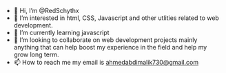 - 👋 Hi, I’m @RedSchythx
- 👀 I’m interested in html, CSS, Javascript and other utlities related to web development.
- 🌱 I’m currently learning javascript
- 💞️ I’m looking to collaborate on web development projects mainly anything that can help boost my experience in the field and help my grow long term. 
- 📫 How to reach me my email is ahmedabdimalik730@gmail.com

<!---
RedSchythx/RedSchythx is a ✨ special ✨ repository because its `README.md` (this file) appears on your GitHub profile.
You can click the Preview link to take a look at your changes.
--->
